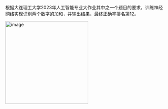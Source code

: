 根据大连理工大学2023年人工智能专业大作业其中之一个题目的要求，训练神经网络实现识别两个数字的加和，并输出结果，最终正确率排名第12。

<img width="261" alt="image" src="https://github.com/user-attachments/assets/397f397b-8702-438b-9893-c96b75b89785" />
